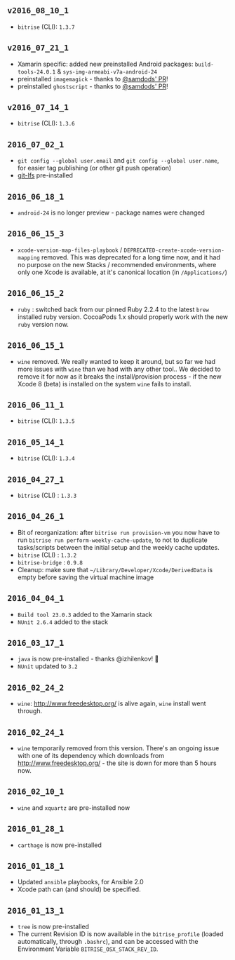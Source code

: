 ## `v2016_08_10_1`

* `bitrise` (CLI): `1.3.7`


## `v2016_07_21_1`

* Xamarin specific: added new preinstalled Android packages: `build-tools-24.0.1` & `sys-img-armeabi-v7a-android-24`
* preinstalled `imagemagick` - thanks to [@samdods' PR](https://github.com/bitrise-io/osx-box-bootstrap/pull/13)!
* preinstalled `ghostscript` - thanks to [@samdods' PR](https://github.com/bitrise-io/osx-box-bootstrap/pull/13)!


## `v2016_07_14_1`

* `bitrise` (CLI): `1.3.6`


## `2016_07_02_1`

* `git config --global user.email` and `git config --global user.name`, for easier tag publishing (or other git push operation)
* [git-lfs](https://git-lfs.github.com/) pre-installed


## `2016_06_18_1`

* `android-24` is no longer preview - package names were changed


## `2016_06_15_3`

* `xcode-version-map-files-playbook` / `DEPRECATED-create-xcode-version-mapping` removed. This was deprecated
  for a long time now, and it had no purpose on the new Stacks / recommended environments, where only one Xcode
  is available, at it's canonical location (in `/Applications/`)


## `2016_06_15_2`

* `ruby` : switched back from our pinned Ruby 2.2.4 to the latest `brew` installed ruby version.
  CocoaPods 1.x should properly work with the new `ruby` version now.


## `2016_06_15_1`

* `wine` removed. We really wanted to keep it around, but so far we had more issues with `wine` than we had with any other tool..
  We decided to remove it for now as it breaks the install/provision process - if the new Xcode 8 (beta) is installed on the system
  `wine` fails to install.


## `2016_06_11_1`

* `bitrise` (CLI): `1.3.5`


## `2016_05_14_1`

* `bitrise` (CLI): `1.3.4`


## `2016_04_27_1`

* `bitrise` (CLI) : `1.3.3`


## `2016_04_26_1`

* Bit of reorganization: after `bitrise run provision-vm` you now have to run `bitrise run perform-weekly-cache-update`,
  to not to duplicate tasks/scripts between the initial setup and the weekly cache updates.
* `bitrise` (CLI) : `1.3.2`
* `bitrise-bridge` : `0.9.8`
* Cleanup: make sure that `~/Library/Developer/Xcode/DerivedData` is empty before saving the virtual machine image


## `2016_04_04_1`

* `Build tool 23.0.3` added to the Xamarin stack
* `NUnit 2.6.4` added to the stack

## `2016_03_17_1`

* `java` is now pre-installed - thanks @izhilenkov! 🙌
* `NUnit` updated to `3.2`

## `2016_02_24_2`

* `wine`: http://www.freedesktop.org/ is alive again, `wine` install went through.

## `2016_02_24_1`

* `wine` temporarily removed from this version. There's an ongoing issue with
  one of its dependency which downloads from http://www.freedesktop.org/ - the
  site is down for more than 5 hours now.

## `2016_02_10_1`

* `wine` and `xquartz` are pre-installed now

## `2016_01_28_1`

* `carthage` is now pre-installed


## `2016_01_18_1`

* Updated `ansible` playbooks, for Ansible 2.0
* Xcode path can (and should) be specified.


## `2016_01_13_1`

* `tree` is now pre-installed
* The current Revision ID is now available in the `bitrise_profile` (loaded automatically,
  through `.bashrc`),
  and can be accessed with the Environment Variable `BITRISE_OSX_STACK_REV_ID`.

